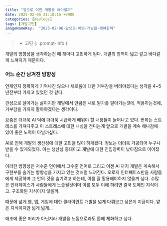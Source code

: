 ```yaml
---
title: "앞으로 어떤 개발을 해야할까"
date: 2025-02-06 21:10:16 +0900
categories: [devlogs]
tags: [개발고민]
imageNameKey:  "2025-02-06-앞으로-어떤-개발을-해야할까"
---
```



>- 고민 
{: .prompt-info }


개발의 방향성을 생각하는건 매 해마다 고민하게 된다. 개발의 영역이 넓고 깊고 바다같게 느껴지기 때문이다.

### 어느 순간 남겨진 방향성

언제인지 정확하게 기억나진 않으나 새로움에 대한 거부감을 버려야겠다는 생각을 4~5년전부터 가지고 있었던 것 같다.

관성으로 살아가는 삶이지만 개발에서 만큼은 새로 뭔가를 알아가는것에, 적용하는것에, 거부감을 가지지 말아야겠다는 생각이다.

요즘은 더더욱 AI 덕에 더더욱 시급하게 배워야 할 내용들이 늘어나고 있다. 변화는 스트레스를 가져다주고 이 스트레스에 대한 내성을 견디는게 앞으로 개발을 계속 해나감에 있어 좋은 노력이 아닐까싶다.

AI로 인해 개발의 생산성에 대한 고민을 많이 하게됐다. 정보는 더더욱 가공되어 누구나 받을 수 있게되었다. 이는 생산성 증대이고 개발에 대한 진입장벽이 낮아짐으로 이어졌다.

이러한 방향성은 저수준 언어에서 고수준 언어로 그리고 이젠 AI 까지 개발은 계속해서 구현부를 숨기는 
방향성을 가지고 있는 것처럼 느껴진다. 오로지 인터페이스만을 사람들에게 제공하며 그 안의 것을 숨기려고 하는데, 이를 잘 활용해야하지 않을까 싶다. 수많은 인터페이스가 사람들에게 노출될것이며 이를 모두 이해 하려면 결국 도메인 지식이고. 구조화된 지식이지 않을까.

때문에 넓게 웹, 앱, 게임에 대한 클라이언트 개발을 넓게 다뤄보고 싶은게 지금이다. 얕은 지식이지만 넓게 넓게...

애초에 좋은 머리가 아닌지라 개발을 느낌으로라도 몸에 체화하고 싶다.

